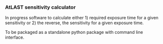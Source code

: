 ### AtLAST sensitivity calculator

In progress software to calculate either 1) required exposure time for a given sensitivity or 2) the reverse, the sensitivity for a given exposure time.

To be packaged as a standalone python package with command line interface.
